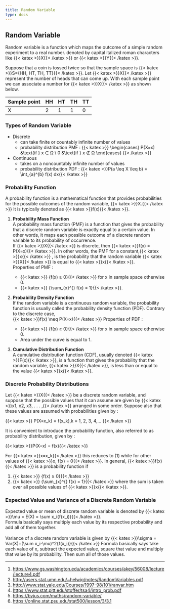 ```yaml
---
title: Random Variable
type: docs
---
```


## Random Variable

Random variable is a function which maps the outcome of a simple random experiment to a real number.
denoted by capital italized roman characters like {{< katex >}}X{{< /katex >}} or {{< katex >}}Y{{< /katex >}}.

Suppose that a coin is tossed twice so that the sample space is {{< katex >}}S={HH, HT, TH, TT}{{< /katex >}}. Let {{< katex >}}X{{< /katex >}} represent the number of heads that can come up. With each sample point we can associate a number for {{< katex >}}X{{< /katex >}} as shown below.

| Sample point | HH  | HT  | TH  | TT  |
| ------------ | --- | --- | --- | --- |
| X            | 2   | 1   | 1   | 0   |

### Types of Random Variable

- Discrete
  - can take finite or countably infinite number of values
  - probability distribution PMF :
    {{< katex >}}
    \begin{cases}
    P(X=x) &\text{if }  x ∈ Ω \\
    0 &\text{if } x ∉ Ω
    \end{cases}
    {{< /katex >}}
- Continuous
  - takes on a noncountably infinite number of values
  - probability distribution PDF : {{< katex >}}P(a \leq X \leq b) = \int_{a}^{b} f(x) dx{{< /katex >}}

### Probability Function
A probability function is a mathematical function that provides probabilities for the possible outcomes of the random variable, {{< katex >}}X.{{< /katex >}} It is typically denoted as {{< katex >}}f(x){{< /katex >}}.
1. **Probability Mass Function** \
A probability mass function (PMF) is a function that gives the probability that a discrete random variable is exactly equal to a certain value. In other words, it maps each possible outcome of a discrete random variable to its probability of occurrence.\
If {{< katex >}}X{{< /katex >}} is discrete, then {{< katex >}}f(x) = P(X=x){{< /katex >}}. In other words, the PMF for a constant,{{< katex >}}x{{< /katex >}} , is the probability that the random variable {{< katex >}}X{{< /katex >}} is equal to {{< katex >}}x{{< /katex >}}. \
Properties of PMF :
    - {{< katex >}} {f(x) ≥ 0}{{< /katex >}} for x in sample space otherwise 0.
    - {{< katex >}} {\sum_{x}^{} f(x) = 1}{{< /katex >}}.

2. **Probability Density Function**\
If the random variable is a continuous random variable, the probability function is usually called the probability density function (PDF). Contrary to the discrete case, \
{{< katex >}}f(x) \neq P(X=x){{< /katex >}}
Properties of PDF :
    - {{< katex >}} {f(x) ≥ 0}{{< /katex >}} for x in sample space otherwise 0.
    - Area under the curve is equal to 1.

3. **Cumulative Distribution Function**\
A cumulative distribution function (CDF), usually denoted 
{{< katex >}}F(x){{< /katex >}}, is a function that gives the probability that the random variable, {{< katex >}}X{{< /katex >}}, is less than or equal to the value {{< katex >}}x{{< /katex >}}.



### Discrete Probability Distributions

Let {{< katex >}}X{{< /katex >}} be a discrete random variable, and suppose that the possible values that it can assume are given by {{< katex >}}x1, x2, x3, . . . ,{{< /katex >}} arranged in some order. Suppose also that these values are assumed with probabilities given by :

{{< katex >}}
P(X=x_k) = f(x_k),k = 1, 2, 3, 4,...
{{< /katex >}}

It is convenient to introduce the probability function, also referred to as probability distribution, given by :

{{< katex >}}P(X=x) = f(x){{< /katex >}}

For {{< katex >}}x=x_k{{< /katex >}} this reduces to (1) while for other values of {{< katex >}}x, f(x) = 0{{< /katex >}}.
In general, {{< katex >}}f(x){{< /katex >}} is a probability function if
1. {{< katex >}} {f(x) ≥ 0}{{< /katex >}}
2. {{< katex >}} {\sum_{x}^{} f(x) = 1}{{< /katex >}}
   where the sum is taken over all possible values of {{< katex >}}x{{< /katex >}}.

### Expected Value and Variance of a Discrete Random Variable
Expected value or mean of discrete random variable is denoted by {{< katex >}}\mu = E(X) = \sum x_i{f(x_i)}{{< /katex >}}. \
Formula basically says multiply each value by its respective probability and add all of them together.\
\
Variance of a discrete random variable is given by {{< katex >}}\sigma = Var(X)=(\sum x_i-\mu)^2{f(x_i)}{{< /katex >}}
Formula basically says take each value of x, subtract the expected value, square that value and multiply that value by its probability. Then sum all of those values.

--- 
1. https://www.gs.washington.edu/academics/courses/akey/56008/lecture/lecture4.pdf
2. http://users.stat.umn.edu/~helwig/notes/RandomVariables.pdf
3. http://www.stat.yale.edu/Courses/1997-98/101/ranvar.htm
4. https://www.stat.pitt.edu/stoffer/tsa4/intro_prob.pdf
5. https://byjus.com/maths/random-variable/
6. https://online.stat.psu.edu/stat500/lesson/3/3.1
